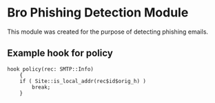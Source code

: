 Bro Phishing Detection Module
=============================

This module was created for the purpose of detecting phishing emails. 

Example hook for policy
-----------------------
```
hook policy(rec: SMTP::Info)
	{
	if ( Site::is_local_addr(rec$id$orig_h) )
		break; 
	}
```
